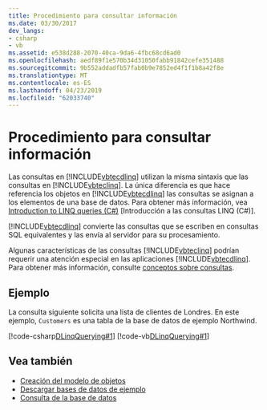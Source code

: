 ```yaml
---
title: Procedimiento para consultar información
ms.date: 03/30/2017
dev_langs:
- csharp
- vb
ms.assetid: e538d288-2070-40ca-9da6-4fbc68cd6ad0
ms.openlocfilehash: aedf89f1e570b34d31050fabb91842cefe351488
ms.sourcegitcommit: 9b552addadfb57fab0b9e7852ed4f1f1b8a42f8e
ms.translationtype: MT
ms.contentlocale: es-ES
ms.lasthandoff: 04/23/2019
ms.locfileid: "62033740"
---
```

# <a name="how-to-query-for-information"></a>Procedimiento para consultar información
Las consultas en [!INCLUDE[vbtecdlinq](../../../../../../includes/vbtecdlinq-md.md)] utilizan la misma sintaxis que las consultas en [!INCLUDE[vbteclinq](../../../../../../includes/vbteclinq-md.md)]. La única diferencia es que hace referencia los objetos en [!INCLUDE[vbtecdlinq](../../../../../../includes/vbtecdlinq-md.md)] las consultas se asignan a los elementos de una base de datos. Para obtener más información, vea [Introduction to LINQ queries (C#)](~/docs/csharp/programming-guide/concepts/linq/introduction-to-linq-queries.md) [Introducción a las consultas LINQ (C#)].  
  
 [!INCLUDE[vbtecdlinq](../../../../../../includes/vbtecdlinq-md.md)] convierte las consultas que se escriben en consultas SQL equivalentes y las envía al servidor para su procesamiento.  
  
 Algunas características de las consultas [!INCLUDE[vbteclinq](../../../../../../includes/vbteclinq-md.md)] podrían requerir una atención especial en las aplicaciones [!INCLUDE[vbtecdlinq](../../../../../../includes/vbtecdlinq-md.md)]. Para obtener más información, consulte [conceptos sobre consultas](../../../../../../docs/framework/data/adonet/sql/linq/query-concepts.md).  
  
## <a name="example"></a>Ejemplo  
 La consulta siguiente solicita una lista de clientes de Londres. En este ejemplo, `Customers` es una tabla de la base de datos de ejemplo Northwind.  
  
 [!code-csharp[DLinqQuerying#1](../../../../../../samples/snippets/csharp/VS_Snippets_Data/DLinqQuerying/cs/Program.cs#1)]
 [!code-vb[DLinqQuerying#1](../../../../../../samples/snippets/visualbasic/VS_Snippets_Data/DLinqQuerying/vb/Module1.vb#1)]  
  
## <a name="see-also"></a>Vea también

- [Creación del modelo de objetos](../../../../../../docs/framework/data/adonet/sql/linq/creating-the-object-model.md)
- [Descargar bases de datos de ejemplo](../../../../../../docs/framework/data/adonet/sql/linq/downloading-sample-databases.md)
- [Consulta de la base de datos](../../../../../../docs/framework/data/adonet/sql/linq/querying-the-database.md)
